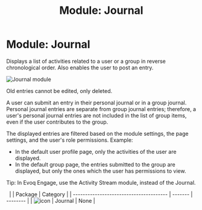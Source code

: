 ﻿---
uid: module-journal
locale: en
title: "Module: Journal"
dnnversion: 09.02.00
related-topics: module-activities,module-activity-stream,module-answers,module-blogs,module-challenges,module-discussions,module-group-directory,module-group-spaces,module-ideas,module-latest-challenges,module-leaderboard,module-member-directory,module-message-center,module-my-status,module-profile-dashboard,module-social-groups,module-related-content,module-social-events,module-social-sharing,module-user-badges,module-wiki
---

# Module: Journal

Displays a list of activities related to a user or a group in reverse chronological order. Also enables the user to post an entry.

  

![Journal module](/images/scr-module-Journal.png)

  

Old entries cannot be edited, only deleted.

A user can submit an entry in their personal journal or in a group journal. Personal journal entries are separate from group journal entries; therefore, a user's personal journal entries are not included in the list of group items, even if the user contributes to the group.

The displayed entries are filtered based on the module settings, the page settings, and the user's role permissions. Example:

*   In the default user profile page, only the activities of the user are displayed.
*   In the default group page, the entries submitted to the group are displayed, but only the ones which the user has permissions to view.

Tip: In Evoq Engage, use the Activity Stream module, instead of the Journal.

 
|                                         | Package | Category |
| --------------------------------------- | ------- | -------- |
| ![icon](/images/ico-module-journal.png) | Journal | None     |
